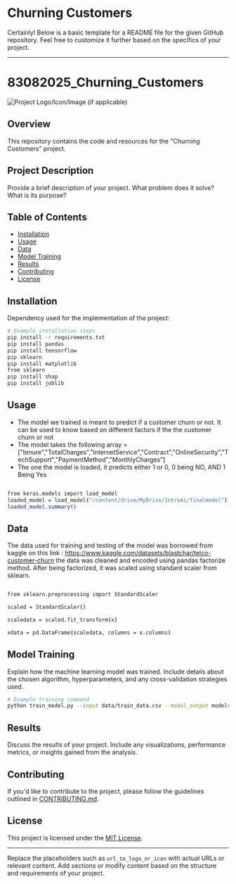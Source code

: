 # Churning Customers
Certainly! Below is a basic template for a README file for the given GitHub repository. Feel free to customize it further based on the specifics of your project.

---

# 83082025_Churning_Customers

![Project Logo/Icon/Image (if applicable)](url_to_logo_or_icon)

## Overview

This repository contains the code and resources for the "Churning Customers" project.

## Project Description

Provide a brief description of your project. What problem does it solve? What is its purpose?

## Table of Contents

- [Installation](#installation)
- [Usage](#usage)
- [Data](#data)
- [Model Training](#model-training)
- [Results](#results)
- [Contributing](#contributing)
- [License](#license)

## Installation

Dependency used for the implementation of the project:

```bash
# Example installation steps
pip install -r requirements.txt
pip install pandas
pip install tensorflow
pip sklearn
pip install matplotlib
from sklearn
pip install shap
pip install joblib

```

## Usage

- The model we trained is meant to predict if a customer churn or not. It can be used to know based on different factors if the the customer churn or not
- The model takes the following array = ["tenure","TotalCharges","InternetService","Contract","OnlineSecurity","TechSupport","PaymentMethod","MonthlyCharges"]
- The one the model is loaded, it predicts either 1 or 0, 0 being NO, AND 1 Being Yes

```bash

from keras.models import load_model
loaded_model = load_model("/content/drive/MyDrive/IntroAi/finalmodel")
loaded_model.summary() 

```

## Data
The data used for training and testing of the model was borrowed from kaggle on this link : https://www.kaggle.com/datasets/blastchar/telco-customer-churn
the data was cleaned and encoded using pandas factorize method. After being factorized, it was scaled using standard scaler from sklearn.

```bash

from sklearn.preprocessing import StandardScaler

scaled = StandardScaler()

scaledata = scaled.fit_transform(x)

xdata = pd.DataFrame(scaledata, columns = x.columns)

```

## Model Training

Explain how the machine learning model was trained. Include details about the chosen algorithm, hyperparameters, and any cross-validation strategies used.

```bash
# Example training command
python train_model.py --input data/train_data.csv --model_output models/model.pkl
```

## Results

Discuss the results of your project. Include any visualizations, performance metrics, or insights gained from the analysis.

## Contributing

If you'd like to contribute to the project, please follow the guidelines outlined in [CONTRIBUTING.md](CONTRIBUTING.md).

## License

This project is licensed under the [MIT License](LICENSE).

---

Replace the placeholders such as `url_to_logo_or_icon` with actual URLs or relevant content. Add sections or modify content based on the structure and requirements of your project.
